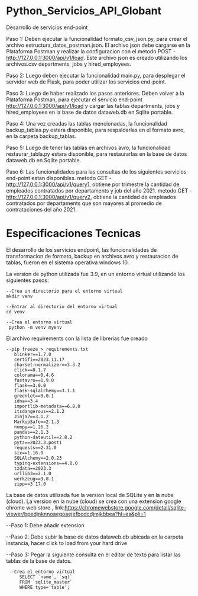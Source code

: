 # Python_Servicios_API_Globant
 Desarrollo de servicios end-point

Paso 1: Deben ejecutar la funcionalidad formato_csv_json.py, para crear el archivo estructura_datos_postman.json. El archivo json debe cargarse en la Plataforma Postman y realizar la configuracion con el metodo POST - http://127.0.0.1:3000/api/v1/load. Este archivo json es creado utilizando los archivos.csv departments, jobs y hired_employees.

Paso 2: Luego deben ejecutar la funcionalidad main.py, para desplegar el servidor web de Flask, para poder utilizar los servicios end-point.

Paso 3: Luego de haber realizado los pasos anteriores. Deben volver a la Plataforma Postman, para ejecutar el servicio end-point http://127.0.0.1:3000/api/v1/load y cargar las tablas departments, jobs y hired_employees en la base de datos dataweb.db en Sqlite portable. 

Paso 4: Una vez creadas las tablas mencionadas, la funcionalidad backup_tablas.py estara disponible, para respaldarlas en el formato avro, en la carpeta backup_tablas.

Paso 5: Luego de tener las tablas en archivos avro, la funcionalidad restaurar_tabla.py estara disponible, para restaurarlas en la base de datos dataweb.db en Sqlite portable.

Paso 6: Las funcionalidades para las consultas de los siguientes servicios end-point estan disponibles. 
metodo GET - http://127.0.0.1:3000/api/v1/query1, obtiene por trimestre la cantidad de empleados contratados por departaments y job del año 2021.
metodo GET - http://127.0.0.1:3000/api/v1/query2, obtiene la cantidad de empleados contratados por departaments que son mayores al promedio de contrataciones del año 2021.


# Especificaciones Tecnicas
El desarrollo de los servicios endpoint, las funcionalidades de transformacion de formato, backup en archivos avro y restauracion de tablas, fueron en el sistema operativa windows 10.

La version de python utilizada fue 3.9, en un entorno virtual utilizando los siguientes pasos:

    --Crea un directorio para el entorno virtual 
    mkdir venv
    
    --Entrar al directorio del entorno virtual
    cd venv

    --Crea el entorno virtual
     python -m venv myenv

El archivo requirements con la lista de librerias fue creado

    --pip freeze > requirements.txt
       blinker==1.7.0
       certifi==2023.11.17
       charset-normalizer==3.3.2
       click==8.1.7
       colorama==0.4.6
       fastavro==1.9.0
       flask==3.0.0
       flask-sqlalchemy==3.1.1
       greenlet==3.0.1
       idna==3.4
       importlib-metadata==6.8.0
       itsdangerous==2.1.2
       Jinja2==3.1.2
       MarkupSafe==2.1.3
       numpy==1.26.2
       pandas==2.1.3
       python-dateutil==2.8.2
       pytz==2023.3.post1
       requests==2.31.0
       six==1.16.0
       SQLAlchemy==2.0.23
       typing-extensions==4.8.0
       tzdata==2023.3
       urllib3==2.1.0
       werkzeug==3.0.1
       zipp==3.17.0

       
La base de datos utilizada fue la version local de SQLite y en la nube (cloud).
La version en la nube (cloud) se crea con una extension google chrome web store , link:https://chromewebstore.google.com/detail/sqlite-viewer/bpedjnknnoaegoaejefbodcdjmjkbbea?hl=es&pli=1

--Paso 1: Debe añadir extension

--Paso 2: Debe subir la base de datos dataweb.db ubicada en la carpeta instancia, hacer click to load from your hard drive

--Paso 3: Pegar la siguiente consulta en el editor de texto para listar las tablas de la base de datos.

     --Crea el entorno virtual
         SELECT `name`, `sql`
         FROM `sqlite_master`
         WHERE type='table';


